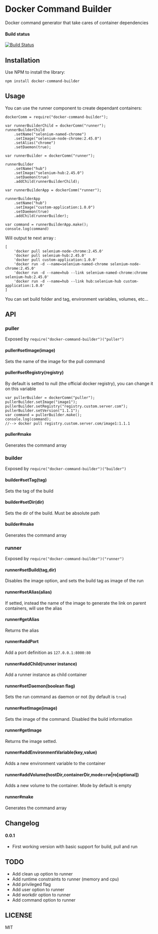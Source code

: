 # Docker Command Builder

Docker command generator that take cares of container dependencies

#### Build status

[![Build Status](https://travis-ci.org/urodoz/docker-command-builder.svg?branch=master)](https://travis-ci.org/urodoz/docker-command-builder)

## Installation

Use NPM to install the library:

    npm install docker-command-builder
    
## Usage

You can use the runner component to create dependant containers:

    dockerComm = require("docker-command-builder");

    var runnerBuilderChild = dockerComm("runner");
    runnerBuilderChild
        .setName("selenium-named-chrome")
        .setImage("selenium-node-chrome:2.45.0")
        .setAlias("chrome")
        .setDaemon(true);
    
    var runnerBuilder = dockerComm("runner");
    
    runnerBuilder
        .setName("hub")
        .setImage("selenium-hub:2.45.0")
        .setDaemon(true)
        .addChild(runnerBuilderChild);
        
    var runnerBuilderApp = dockerComm("runner");
    
    runnerBuilderApp
        .setName("hub")
        .setImage("custom-application:1.0.0")
        .setDaemon(true)
        .addChild(runnerBuilder);
    
    var command = runnerBuilderApp.make();
    console.log(command)
    
Will output te next array :

    [
        'docker pull selenium-node-chrome:2.45.0'
        'docker pull selenium-hub:2.45.0'
        'docker pull custom-application:1.0.0'
        'docker run -d --name=selenium-named-chrome selenium-node-chrome:2.45.0'
        'docker run -d --name=hub --link selenium-named-chrome:chrome selenium-hub:2.45.0'
        'docker run -d --name=hub --link hub:selenium-hub custom-application:1.0.0'
    ]
    
You can set build folder and tag, environment variables, volumes, etc...

## API

### puller

Exposed by ```require("docker-command-builder")("puller")```

#### puller#setImage(image)

Sets the name of the image for the pull command

#### puller#setRegistry(registry)

By default is setted to null (the official docker registry), you can change it on this variable

    var pullerBuilder = dockerComm("puller");
    pullerBuilder.setImage("image1");
    pullerBuilder.setRegistry("registry.custom.server.com");
    pullerBuilder.setVersion("1.1.1");
    var command = pullerBuilder.make();
    console.log(command);
    //--> docker pull registry.custom.server.com/image1:1.1.1

#### puller#make

Generates the command array

### builder

Exposed by ```require("docker-command-builder")("builder")```

#### builder#setTag(tag)

Sets the tag of the build

#### builder#setDir(dir)

Sets the dir of the build. Must be absolute path

#### builder#make

Generates the command array

### runner

Exposed by ```require("docker-command-builder")("runner")```

#### runner#setBuild(tag,dir)

Disables the image option, and sets the build tag as image of the run

#### runner#setAlias(alias)

If setted, instead the name of the image to generate the link on parent containers, will use the alias

#### runner#getAlias

Returns the alias

#### runner#addPort

Add a port definition as ```127.0.0.1:8000:80```

#### runner#addChild(runner instance)

Add a runner instance as child container

#### runner#setDaemon(boolean flag)

Sets the run command as daemon or not (by default is ```true```)

#### runner#setImage(image)

Sets the image of the command. Disabled the build information

#### runner#getImage

Returns the image setted.

#### runner#addEnvironmentVariable(key,value)

Adds a new environment variable to the container

#### runner#addVolume(hostDir,containerDir,mode=rw|ro[optional])

Adds a new volume to the container. Mode by default is empty

#### runner#make

Generates the command array

## Changelog

#### **0.0.1**

* First working version with basic support for build, pull and run

## TODO

* Add clean up option to runner
* Add runtime constraints to runner (memory and cpu)
* Add privileged flag
* Add user option to runner
* Add workdir option to runner
* Add command option to runner

## LICENSE 

MIT